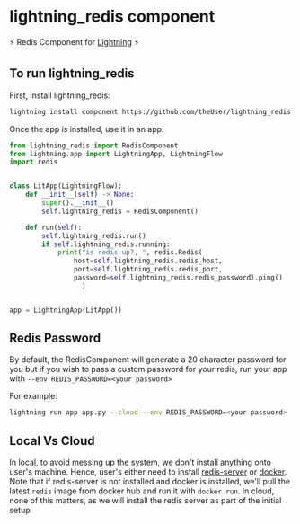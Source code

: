 # lightning_redis component

⚡ Redis Component for [Lightning](lightning.ai) ⚡


## To run lightning_redis

First, install lightning_redis:

```bash
lightning install component https://github.com/theUser/lightning_redis
```

Once the app is installed, use it in an app:

```python
from lightning_redis import RedisComponent
from lightning.app import LightningApp, LightningFlow
import redis


class LitApp(LightningFlow):
    def __init__(self) -> None:
        super().__init__()
        self.lightning_redis = RedisComponent()

    def run(self):
        self.lightning_redis.run()
        if self.lightning_redis.running:
            print("is redis up?, ", redis.Redis(
                host=self.lightning_redis.redis_host,
                port=self.lightning_redis.redis_port,
                password=self.lightning_redis.redis_password).ping()
                  )


app = LightningApp(LitApp())
```

## Redis Password

By default, the RedisComponent will generate a 20 character password for you but if you wish to pass
a custom password for your redis, run your app with `--env REDIS_PASSWORD=<your password>`

For example:

```bash
lightning run app app.py --cloud --env REDIS_PASSWORD=<your password>
```

## Local Vs Cloud

In local, to avoid messing up the system, we don't install anything onto user's machine. Hence, user's either need to
install [redis-server](https://redis.io/docs/getting-started/installation/) or 
[docker](https://docs.docker.com/engine/install/). Note that if redis-server is not installed and docker is installed,
we'll pull the latest `redis` image from docker hub and run it with `docker run`.
In cloud, none of this matters, as we will install the redis server as part of the initial setup
